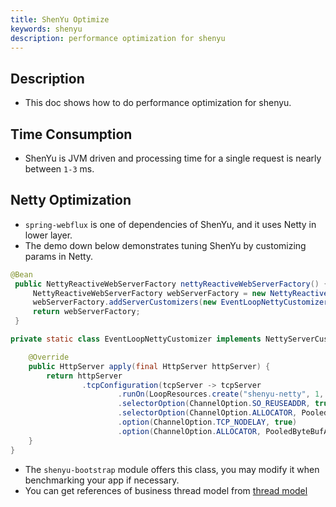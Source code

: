 ```yaml
---
title: ShenYu Optimize
keywords: shenyu
description: performance optimization for shenyu
---
```


## Description

* This doc shows how to do performance optimization for shenyu.

## Time Consumption

* ShenYu is JVM driven and processing time for a single request is nearly between `1-3` ms.

## Netty Optimization

* `spring-webflux` is one of dependencies of ShenYu, and it uses Netty in lower layer.
* The demo down below demonstrates tuning ShenYu by customizing params in Netty.

```java
@Bean
 public NettyReactiveWebServerFactory nettyReactiveWebServerFactory() {
     NettyReactiveWebServerFactory webServerFactory = new NettyReactiveWebServerFactory();
     webServerFactory.addServerCustomizers(new EventLoopNettyCustomizer());
     return webServerFactory;
 }

private static class EventLoopNettyCustomizer implements NettyServerCustomizer {

    @Override
    public HttpServer apply(final HttpServer httpServer) {
        return httpServer
                .tcpConfiguration(tcpServer -> tcpServer
                        .runOn(LoopResources.create("shenyu-netty", 1, DEFAULT_IO_WORKER_COUNT, true), false)
                        .selectorOption(ChannelOption.SO_REUSEADDR, true)
                        .selectorOption(ChannelOption.ALLOCATOR, PooledByteBufAllocator.DEFAULT)
                        .option(ChannelOption.TCP_NODELAY, true)
                        .option(ChannelOption.ALLOCATOR, PooledByteBufAllocator.DEFAULT));
    }
}
```

* The `shenyu-bootstrap` module offers this class, you may modify it when benchmarking your app if necessary.
* You can get references of business thread model from [thread model](../thread)
